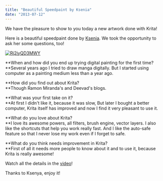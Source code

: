 ```yaml
---
title: "Beautiful Speedpaint by Ksenia"
date: "2013-07-12"
---
```


We have the pleasure to show to you today a new artwork done with Krita!

Here is a beautiful speedpaint done by [Ksenia](http://meimei-kaiten.deviantart.com/). We took the opportunity to ask her some questions, too!

[![Rj2iyQD3MWY](http://kritawebshopblog.files.wordpress.com/2013/07/rj2iyqd3mwy.jpg?w=212)](http://kritawebshopblog.files.wordpress.com/2013/07/rj2iyqd3mwy.jpg)

**When and how did you end up trying digital painting for the first time?  
**Several years ago I tried to draw manga digitally. But I started using computer as a painting medium less than a year ago.

**How did you find out about Krita?  
**Though Ramon Miranda's and Deevad's blogs.

**What was your first take on it?  
**At first I didn't like it, because it was slow, But later I bought a better computer, Krita itself has improved and now I find it very pleasant to use it.

**What do you love about Krita?  
**I love its awesome powers, all filters, brush engine, vector layers. I also like the shortcuts that help you work really fast. And I like the auto-safe feature so that I never lose my work even if I forget to safe.

**What do you think needs improvement in Krita?  
**First of all it needs more people to know about it and to use it, because Krita is really awesome!

Watch all the details in the [video](https://www.youtube.com/watch?v=TiOm1g8cHg4&list=HL1373464114)!

Thanks to Ksenya, enjoy it!
